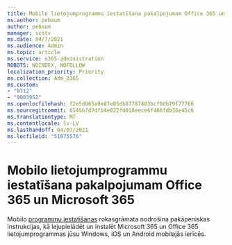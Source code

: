 ```yaml
---
title: Mobilo lietojumprogrammu iestatīšana pakalpojumam Office 365 un Microsoft 365
ms.author: pebaum
author: pebaum
manager: scotv
ms.date: 04/7/2021
ms.audience: Admin
ms.topic: article
ms.service: o365-administration
ROBOTS: NOINDEX, NOFOLLOW
localization_priority: Priority
ms.collection: Adm_O365
ms.custom:
- "9712"
- "9003952"
ms.openlocfilehash: f2e5d865a9e87e05db87787403bcf0db79f77766
ms.sourcegitcommit: 6545b7d7dfb4e022fd018eece6f466fdb36e45c6
ms.translationtype: MT
ms.contentlocale: lv-LV
ms.lasthandoff: 04/07/2021
ms.locfileid: "51675576"
---
```

# <a name="set-up-mobile-apps-for-office-365-and-microsoft-365"></a>Mobilo lietojumprogrammu iestatīšana pakalpojumam Office 365 un Microsoft 365

Mobilo [programmu iestatīšanas](https://go.microsoft.com/fwlink/?linkid=2142115) rokasgrāmata nodrošina pakāpeniskas instrukcijas, kā lejupielādēt un instalēt Microsoft 365 un Office 365 lietojumprogrammas jūsu Windows, iOS un Android mobilajās ierīcēs.
